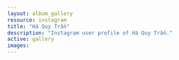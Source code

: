 ```yaml
---
layout: album_gallery
resource: instagram
title: "Hà Quy Trần"
description: "Instagram user profile of Hà Quy Trần."
active: gallery
images:
---
```

